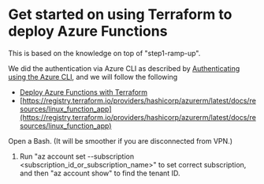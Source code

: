# Get started on using Terraform to deploy Azure Functions

This is based on the knowledge on top of "step1-ramp-up".

We did the authentication via Azure CLI as described by [Authenticating using the Azure CLI](https://registry.terraform.io/providers/hashicorp/azuread/latest/docs/guides/azure_cli), and we will follow the following

- [Deploy Azure Functions with Terraform](https://www.maxivanov.io/deploy-azure-functions-with-terraform/)
- [https://registry.terraform.io/providers/hashicorp/azurerm/latest/docs/resources/linux_function_app](https://registry.terraform.io/providers/hashicorp/azurerm/latest/docs/resources/linux_function_app)

Open a Bash. (It will be smoother if you are disconnected from VPN.)

1. Run "az account set --subscription <subscription_id_or_subscription_name>" to set correct subscription, and then "az account show" to find the tenant ID.

